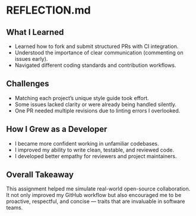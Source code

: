 # REFLECTION.md

## What I Learned
- Learned how to fork and submit structured PRs with CI integration.
- Understood the importance of clear communication (commenting on issues early).
- Navigated different coding standards and contribution workflows.

## Challenges
- Matching each project’s unique style guide took effort.
- Some issues lacked clarity or were already being handled silently.
- One PR needed multiple revisions due to linting errors I overlooked.

## How I Grew as a Developer
- I became more confident working in unfamiliar codebases.
- I improved my ability to write clean, testable, and reviewed code.
- I developed better empathy for reviewers and project maintainers.

## Overall Takeaway
This assignment helped me simulate real-world open-source collaboration. It not only improved my GitHub workflow but also encouraged me to be proactive, respectful, and concise — traits that are invaluable in software teams.
